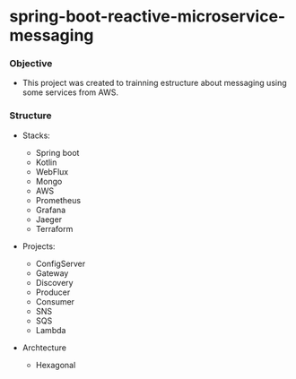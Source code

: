 # spring-boot-reactive-microservice-messaging


### Objective
- This project was created to trainning estructure about messaging using some services from AWS.


### Structure

- Stacks: 
  - Spring boot
  - Kotlin
  - WebFlux
  - Mongo
  - AWS
  - Prometheus
  - Grafana
  - Jaeger
  - Terraform

- Projects: 
  - ConfigServer
  - Gateway
  - Discovery
  - Producer
  - Consumer
  - SNS
  - SQS
  - Lambda

- Archtecture
  - Hexagonal 
